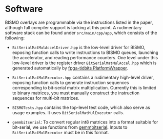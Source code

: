 # Software

BISMO overlays are programmable via the instructions listed in the paper,
although full compiler support is lacking at this point.
A rudimentary software stack can be found under `src/main/cpp/app`, which
consists of the following:

* `BitSerialMatMulAccelDriver.hpp` is the low-level driver for BISMO, exposing
function calls to write instructions to BISMO queues, launching the accelerator,
and reading performance counters.
One level under this low-level driver is the register driver
`BitSerialMatMulAccel.hpp` which is generated automatically by
[fpga-tidbits
PlatformWrapper](https://github.com/maltanar/fpga-tidbits/wiki/platformwrapper).

* `BitSerialMatMulExecutor.hpp` contains a rudimentary high-level driver,
exposing function calls to generate instruction sequences corresponding to
bit-serial matrix multiplication. Currently this is limited to binary matrices,
you must manually construct the instruction sequences for multi-bit matrices.

* `BISMOTests.hpp` contains the top-level test code, which also serve as
usage examples. It uses `BitSerialMatMulExecutor` calls.

* `gemmbitserial`: To convert regular int8 matrices into a format suitable for
bit-serial, we use functions from
[gemmbitserial](https://github.com/maltanar/gemmbitserial).
Inputs to `BitSerialMatMulExecutor` must be in this format.
